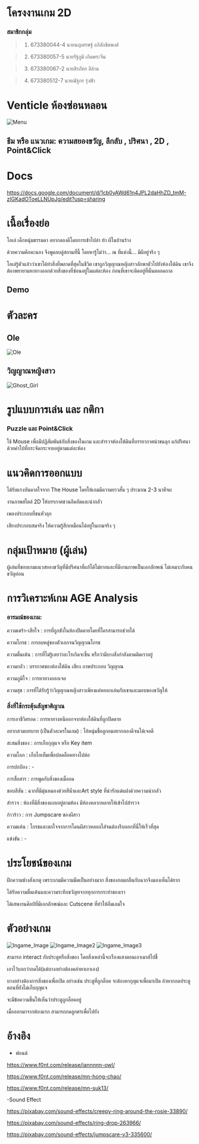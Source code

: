 # โครงงานเกม 2D

### สมาชิกกลุ่ม
>1.  673380044-4 นายนฤเศรษฐ์ อภิลักขิตพงส์
    
>2.  673380057-5 นายรัฐภูมิ เกิดพระจีน
    
>3.  673380067-2 นายสิรภัทร ลีล้าน
    
>4.  673380512-7 นายณัฐกร รุ่งฟ้า


# Venticle ห้องซ่อนหลอน

![Menu](https://github.com/user-attachments/assets/8083ce2d-bca8-4e78-8aa6-6bb7f7b91c7e) 

## ธีม หรือ แนวเกม:  ความสยองขวัญ, ลึกลับ , ปริศนา , 2D , Point&Click

# Docs

https://docs.google.com/document/d/1cb0yAWd61n4JPL2daHhZD_tmM-zIGKadOToeLLNUpJg/edit?usp=sharing

# เนื้อเรื่องย่อ

โอเล่ เด็กหนุ่มธรรมดา อยากลองดีโดยการเข้าไปล่า ท้า ผีในบ้านร้าง 

ด้วยความคึกคะนอง จึงพูดลบลู่สถานที่นี้ โดยหารู้ไม่ว่า… ณ ที่แห่งนี้… มีผีอยู่จริง ๆ

โอเล่รู้ตัวแล้วว่าเขาได้ทำสิ่งที่พลาดที่สุดในชีวิต เขาถูกวิญญาณหญิงสาวลักพาตัวไปยังห้องใต้ดิน เขาจึงต้องพยายามหาทางออกด้วยสิ่งของที่ซ่อนอยู่ในแต่ละห้อง ก่อนที่เขาจะติดอยู่ที่นั่นตลอดกาล


## Demo




# ตัวละคร

## Ole
![Ole](https://github.com/user-attachments/assets/a707156b-4496-455f-a887-ddfc959561c9)

## วิญญาณหญิงสาว
![Ghost_Girl](https://github.com/user-attachments/assets/af0dbf30-481a-482e-8b66-13ddfee81427)


# รูปแบบการเล่น และ กติกา

### Puzzle และ Point&Click	
ใช้ Mouse เพื่อมีปฏิสัมพันธ์กับสิ่งของในเกม และสำรวจห้องใต้ดินที่บรรยากาศน่าขนลุก แก้ปริศนาด้วยคำใบ้ที่กระจัดกระจายอยู่ตามแต่ละห้อง 


# แนวคิดการออกแบบ

ได้รับแรงบันดาลใจจาก The House โดยให้เกมมีความยาวสั้น ๆ ประมาณ 2-3 นาทีจบ 

งานภาพสไตล์ 2D ให้บรรกาศชวนอึดอัดและน่ากลัว

เพลงประกอบที่ขนหัวลุก

เสียงประกอบสมจริง ให้ความรู้สึกเหมือนได้อยู่ในเกมจริง ๆ 


# กลุ่มเป้าหมาย (ผู้เล่น)

ผู้เล่นที่ชอบเกมแนวสยองขวัญที่มีปริศนาที่แก้ได้ไม่ยากและที่มีงานภาพเป็นเอกลักษณ์ ไม่เหมาะกับคนขวัญอ่อน


# การวิเคราะห์เกม AGE Analysis

### อารมณ์ของเกม:

ความเศร้า-เสียใจ : การที่ถูกขังในห้องปิดตายโดยที่ใครสามารถช่วยได้

ความโกรธ : การลบหลู่ของตัวเอกจนวิญญาณโกรธ

ความตื่นเต้น : การที่ไม่รู้เลยว่าอะไรเกิดจะขึ้น หรือว่ามีบางสิ่งกำลังตามติดเราอยู่

ความกลัว : บรรกาศของห้องใต้ดิน เสียง ภาพประกอบ วิญญาณ

ความภูมิใจ : การหาทางออกเจอ

ความสุข  : การที่ได้รับรู้ว่าวิญญาณหญิงสาวเพียงแค่หยอกเล่นกับเขาและมอบของขวัญให้

### สิ่งที่ใช้กระตุ้นสัญชาติญาณ

การเอาชีวิตรอด : การหาทางหนีออกจากห้องใต้ดินที่ถูกปิดตาย 

อยากสวมบทบาท (เป็นตัวละครในเกม) : ไอ้หนุ่มชื่อลูกอมอยากลองดีจนได้เจอดี 

สะสมสิ่งของ : การเก็บกุญแจ หรือ Key item

ความโลภ : เก็บไอเท็มเพื่อปลดล็อคทางไปต่อ 

การปกป้อง : -

การสื่อสาร : การพูดกับสิ่งของเมื่อกด

ชอบสีสัน : ฉากที่มีมุ่นหมองด้วยสีน้ำและArt style ที่น่ารักแต่แฝงด้วยความน่ากลัว

สำรวจ : ห้องที่มีสิ่งของแอบอยู่ตามห้อง มีห้องหลากหลายให้เข้าไปสำรวจ

ก้าวร้าว : การ Jumpscare ของผีสาว

ความแค้น : โกรธและตกใจจากการโดนผีสาวหลอกใส่จนต้องรีบออกที่นี่ให้เร็วที่สุด

แข่งขัน : -


# ประโยชน์ของเกม

ฝึกความช่างสังเกตุ เพราะเกมมีความมืดเป็นอย่างมาก สิ่งของกลมกลืนกับฉากจึงมองเห็นได้ยาก

ได้รับความตื่นเต้นและความระทึกขวัญทจากทุกการกระทำของเรา

ได้เสพงานศิลป์ที่มีเอกลักษณ์และ Cutscene ที่ทำให้อิ่มเอมใจ


# ตัวอย่างเกม
![Ingame_Image](https://github.com/user-attachments/assets/65242de9-f763-4f99-960a-46055bbc1dda)
![Ingame_Image2](https://github.com/user-attachments/assets/b66c0f26-695e-4197-8e0b-a901544f04e3)
![Ingame_Image3](https://github.com/user-attachments/assets/281e06e9-8267-4ff4-8449-01ec9dcfe626)

สามารถ interact กับประตูหรือสิ่งของ โดยสิ่งเหล่านี้จะเรืองแสงตอนเอาเมาส์ไปชี้

เอาไว้บอกว่ากดได้(แต่บางอย่างต้องคลำหาเอาเอง)

บางอย่างต้องการสิ่งของเพื่อเปิด อย่างเช่น ประตูที่ถูกล็อค จะต้องหากุญแจเพื่อมาเปิด ถ้าหากกดประตูตอนที่ยังไม่เก็บกุญแจ

จะมีข้อความขึ้นให้เห็นว่าประตูถูกล็อคอยู่

เมื่อออกมาจากห้องแรก สามารถกดลูกศรเพื่อไปยัง

# อ้างอิง

- ฟอนต์

https://www.f0nt.com/release/iannnnn-owl/

https://www.f0nt.com/release/mn-hong-chao/

https://www.f0nt.com/release/mn-suk13/

-Sound Effect

https://pixabay.com/sound-effects/creepy-ring-around-the-rosie-33890/

https://pixabay.com/sound-effects/ring-drop-263966/

https://pixabay.com/sound-effects/jumpscare-v3-335600/

